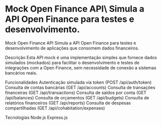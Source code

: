 # Mock Open Finance API\ Simula a API Open Finance para testes e desenvolvimento.

Mock Open Finance API
Simula a API Open Finance para testes e desenvolvimento de aplicações que consomem dados financeiros.

Descrição
Esta API mock é uma implementação simples que fornece dados simulados (mockados) para facilitar o desenvolvimento e testes de integrações com a Open Finance, sem necessidade de conexão a sistemas bancários reais.

Funcionalidades
    Autenticação simulada via token (POST /api/auth/token)
    Consulta de contas bancárias (GET /api/accounts)
    Consulta de transações financeiras (GET /api/transactions)
    Consulta de saldos por conta (GET /api/balances)
    Consulta de orçamentos (GET /api/budgets)
    Consulta de relatórios financeiros (GET /api/reports)
    Consulta de despesas compartilhadas (GET /api/cohabitation/expenses)

Tecnologias
    Node.js
    Express.js